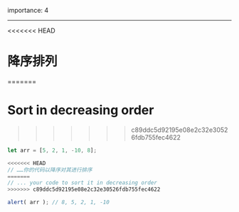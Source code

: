 importance: 4

---

<<<<<<< HEAD
# 降序排列
=======
# Sort in decreasing order
>>>>>>> c89ddc5d92195e08e2c32e30526fdb755fec4622

```js
let arr = [5, 2, 1, -10, 8];

<<<<<<< HEAD
// ……你的代码以降序对其进行排序
=======
// ... your code to sort it in decreasing order
>>>>>>> c89ddc5d92195e08e2c32e30526fdb755fec4622

alert( arr ); // 8, 5, 2, 1, -10
```

